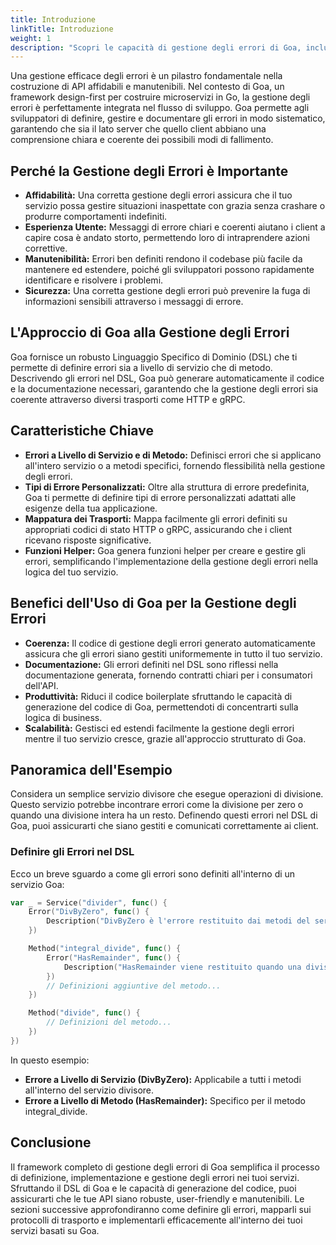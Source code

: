```yaml
---
title: Introduzione
linkTitle: Introduzione
weight: 1
description: "Scopri le capacità di gestione degli errori di Goa, incluso il suo approccio design-first, il DSL per la definizione degli errori e come garantisce una gestione coerente degli errori attraverso diversi trasporti."
---
```


Una gestione efficace degli errori è un pilastro fondamentale nella costruzione di API
affidabili e manutenibili. Nel contesto di Goa, un framework design-first per costruire microservizi
in Go, la gestione degli errori è perfettamente integrata nel flusso di sviluppo.
Goa permette agli sviluppatori di definire, gestire e documentare gli errori in modo sistematico,
garantendo che sia il lato server che quello client abbiano una comprensione chiara e coerente
dei possibili modi di fallimento.

## Perché la Gestione degli Errori è Importante

* **Affidabilità:** Una corretta gestione degli errori assicura che il tuo servizio possa
  gestire situazioni inaspettate con grazia senza crashare o produrre
  comportamenti indefiniti.
* **Esperienza Utente:** Messaggi di errore chiari e coerenti aiutano i client
  a capire cosa è andato storto, permettendo loro di intraprendere azioni correttive.
* **Manutenibilità:** Errori ben definiti rendono il codebase più facile da mantenere
  ed estendere, poiché gli sviluppatori possono rapidamente identificare e risolvere i problemi.
* **Sicurezza:** Una corretta gestione degli errori può prevenire la fuga di informazioni
  sensibili attraverso i messaggi di errore.

## L'Approccio di Goa alla Gestione degli Errori

Goa fornisce un robusto Linguaggio Specifico di Dominio (DSL) che ti permette di definire
errori sia a livello di servizio che di metodo. Descrivendo gli errori nel DSL,
Goa può generare automaticamente il codice e la documentazione necessari, garantendo
che la gestione degli errori sia coerente attraverso diversi trasporti come HTTP e
gRPC.

## Caratteristiche Chiave

* **Errori a Livello di Servizio e di Metodo:** Definisci errori che si applicano all'intero
  servizio o a metodi specifici, fornendo flessibilità nella gestione degli errori.
* **Tipi di Errore Personalizzati:** Oltre alla struttura di errore predefinita, Goa ti permette di
  definire tipi di errore personalizzati adattati alle esigenze della tua applicazione.
* **Mappatura dei Trasporti:** Mappa facilmente gli errori definiti su appropriati codici di stato
  HTTP o gRPC, assicurando che i client ricevano risposte significative.
* **Funzioni Helper:** Goa genera funzioni helper per creare e gestire gli errori,
  semplificando l'implementazione della gestione degli errori nella logica del tuo servizio.

## Benefici dell'Uso di Goa per la Gestione degli Errori

* **Coerenza:** Il codice di gestione degli errori generato automaticamente assicura che
  gli errori siano gestiti uniformemente in tutto il tuo servizio.
* **Documentazione:** Gli errori definiti nel DSL sono riflessi nella documentazione
  generata, fornendo contratti chiari per i consumatori dell'API.
* **Produttività:** Riduci il codice boilerplate sfruttando le capacità di generazione
  del codice di Goa, permettendoti di concentrarti sulla logica di business.
* **Scalabilità:** Gestisci ed estendi facilmente la gestione degli errori mentre il tuo servizio cresce,
  grazie all'approccio strutturato di Goa.

## Panoramica dell'Esempio

Considera un semplice servizio divisore che esegue operazioni di divisione. Questo
servizio potrebbe incontrare errori come la divisione per zero o quando una divisione
intera ha un resto. Definendo questi errori nel DSL di Goa, puoi
assicurarti che siano gestiti e comunicati correttamente ai client.

### Definire gli Errori nel DSL

Ecco un breve sguardo a come gli errori sono definiti all'interno di un servizio Goa:

```go
var _ = Service("divider", func() {
    Error("DivByZero", func() {
        Description("DivByZero è l'errore restituito dai metodi del servizio quando l'operando destro è 0.")
    })

    Method("integral_divide", func() {
        Error("HasRemainder", func() {
            Description("HasRemainder viene restituito quando una divisione intera ha un resto.")
        })
        // Definizioni aggiuntive del metodo...
    })

    Method("divide", func() {
        // Definizioni del metodo...
    })
})
```

In questo esempio:

* **Errore a Livello di Servizio (DivByZero):** Applicabile a tutti i metodi all'interno del servizio divisore.
* **Errore a Livello di Metodo (HasRemainder):** Specifico per il metodo integral_divide.

## Conclusione

Il framework completo di gestione degli errori di Goa semplifica il processo di definizione,
implementazione e gestione degli errori nei tuoi servizi. Sfruttando il DSL di Goa e
le capacità di generazione del codice, puoi assicurarti che le tue API siano robuste,
user-friendly e manutenibili. Le sezioni successive approfondiranno come
definire gli errori, mapparli sui protocolli di trasporto e implementarli
efficacemente all'interno dei tuoi servizi basati su Goa. 
